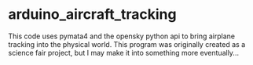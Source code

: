 # arduino_aircraft_tracking
This code uses pymata4 and the opensky python api to bring airplane tracking into the physical world.
This program was originally created as a science fair project, but I may make it into something more eventually...
